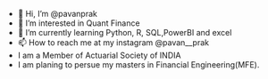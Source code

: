- 👋 Hi, I’m @pavanprak
- 👀 I’m interested in Quant Finance
- 🌱 I’m currently learning Python, R, SQL,PowerBI and excel 
- 📫 How to reach me at my instagram @pavan__prak
- I am a Member of Actuarial Society of INDIA
- I am planing to persue my masters in Financial Engineering(MFE).

<!---
pavanprak/pavanprak is a ✨ special ✨ repository because its `README.md` (this file) appears on your GitHub profile.
You can click the Preview link to take a look at your changes.
--->
